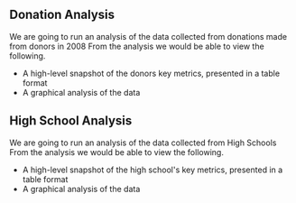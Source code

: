 ## Donation Analysis
We are going to run an analysis of the data collected from donations made from donors in 2008
From the analysis we would be able to view the following.
- A high-level snapshot of the donors key metrics, presented in a table format
- A graphical analysis of the data

## High School Analysis
We are going to run an analysis of the data collected from High Schools
From the analysis we would be able to view the following.
- A high-level snapshot of the high school's key metrics, presented in a table format
- A graphical analysis of the data

